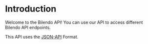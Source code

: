 # Introduction

Welcome to the Bilendo API! You can use our API to access different Bilendo API endpoints.

This API uses the [JSON-API](https://jsonapi.org/) Format.
